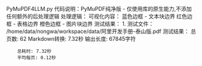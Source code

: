 ﻿PyMuPDF4LLM.py
    代码说明：PyMuPDF纯净版 - 仅使用库的原生能力,不添加任何额外的后处理逻辑
    处理逻辑：
        可视化内容：
            蓝色边框 - 文本块边界
            红色边框 - 表格边界
            橙色边框 - 图片块边界
    测试结果：
    1. 测试文件：
        /home/data/nongwa/workspace/data/阿里开发手册-泰山版.pdf
    测试结果：
        总页数: 62
        Markdown转换: 7.32秒
        输出长度: 67845字符

        总耗时: 7.32秒
        平均每页: 0.12秒